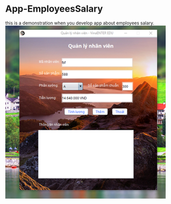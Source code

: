 # App-EmployeesSalary
this is a demonstration when you develop app about employees salary.
![alt tag](https://github.com/danisluis5/App-EmployeesSalary/blob/master/1.png)
